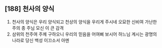 ## [188] 천사의 양식

1) 천사의 양식은 우리 양식되고 천상의 양식을 우리게 주시네 오묘한 신비여 가난한 주의 종 주님 모신 이 큰 감격  
2) 삼위의 천주여 주께 구하오니 우리의 믿음을 어여삐 보시어 하느님 계시는 광명의 나라로 당신 백성 이끄소서  아멘

